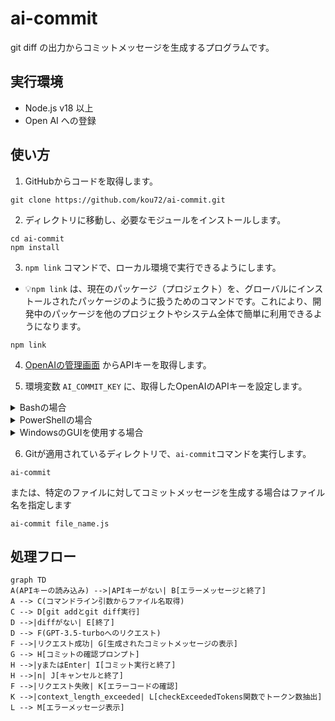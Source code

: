# ai-commit

git diff の出力からコミットメッセージを生成するプログラムです。

## 実行環境

- Node.js v18 以上
- Open AI への登録

## 使い方

1. GitHubからコードを取得します。

```
git clone https://github.com/kou72/ai-commit.git
```

2. ディレクトリに移動し、必要なモジュールをインストールします。

```
cd ai-commit
npm install
```

3. `npm link` コマンドで、ローカル環境で実行できるようにします。
  - 💡`npm link` は、現在のパッケージ（プロジェクト）を、グローバルにインストールされたパッケージのように扱うためのコマンドです。これにより、開発中のパッケージを他のプロジェクトやシステム全体で簡単に利用できるようになります。

```
npm link
```

4. [OpenAIの管理画面](https://platform.openai.com/account/api-keys) からAPIキーを取得します。

5. 環境変数 `AI_COMMIT_KEY` に、取得したOpenAIのAPIキーを設定します。

<details>
<summary>Bashの場合</summary>

環境変数を一時的に設定するには以下のコマンドを実行します。

```
export AI_COMMIT_KEY="your_api_key_here"
```

環境変数を永続的に設定するには、`~/.bashrc`（Linux）または`~/.bash_profile`（macOS）に次の行を追加してください：

```bash
export AI_COMMIT_KEY="your_api_key_here"
```

ファイルを編集した後、設定を適用するには、新しいターミナルウィンドウを開くか、以下のコマンドを実行してください：

```bash
source ~/.bashrc
```

または

```bash
source ~/.bash_profile
```
---

</details>

<details>
<summary>PowerShellの場合</summary>

環境変数を一時的に設定するには以下のコマンドを実行します。

```
$env:AI_COMMIT_KEY = "your_api_key_here"
```

環境変数を永続的に設定するには、次のコマンドを使用してください

```
[System.Environment]::SetEnvironmentVariable("AI_COMMIT_KEY", "your_api_key_here", "User")
```

この設定を適用するには、PowerShellを再起動する必要があります。

</details>

<details>
<summary>WindowsのGUIを使用する場合</summary>

WindowsでGUIを使用して環境変数を設定する方法は以下の通りです：

1. コントロールパネルを開きます。これは、スタートメニューの検索ボックスに「コントロールパネル」と入力することでアクセスできます。

2. コントロールパネルの「システムとセキュリティ」カテゴリをクリックし、「システム」を選択します。

3. 「システム」ウィンドウで、「システムの詳細設定」をクリックします。

4. 「システムのプロパティ」ダイアログが表示されます。「詳細設定」タブを選択し、「環境変数」ボタンをクリックします。

5. 「環境変数」ダイアログが表示されます。ここで、環境変数をユーザー固有のものか、システム全体のものかを選択できます。通常は、「ユーザー環境変数」のセクションに新しい変数を追加します。このセクションで、「新規(N)」ボタンをクリックします。

6. 「新しいユーザー環境変数」ダイアログが表示されます。「変数名」に`AI_COMMIT_KEY`と入力し、「変数値」にOpenAIのAPIキーを入力して、「OK」をクリックします。

7. 「環境変数」ダイアログと「システムのプロパティ」ダイアログで「OK」をクリックして設定を保存し、ダイアログを閉じます。

この設定を適用するには、PowerShellを再起動する必要があります。

</details>

6. Gitが適用されているディレクトリで、`ai-commit`コマンドを実行します。

```
ai-commit
```

または、特定のファイルに対してコミットメッセージを生成する場合はファイル名を指定します

```
ai-commit file_name.js
```
## 処理フロー

```mermaid
graph TD
A(APIキーの読み込み) -->|APIキーがない| B[エラーメッセージと終了]
A --> C(コマンドライン引数からファイル名取得)
C --> D[git addとgit diff実行]
D -->|diffがない| E[終了]
D --> F(GPT-3.5-turboへのリクエスト)
F -->|リクエスト成功| G[生成されたコミットメッセージの表示]
G --> H[コミットの確認プロンプト]
H -->|yまたはEnter| I[コミット実行と終了]
H -->|n| J[キャンセルと終了]
F -->|リクエスト失敗| K[エラーコードの確認]
K -->|context_length_exceeded| L[checkExceededTokens関数でトークン数抽出]
L --> M[エラーメッセージ表示]
```